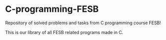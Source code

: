 # C-programming-FESB
Repository of solved problems and tasks from C programming course FESB!

This is our library of all FESB related programs made in C.
